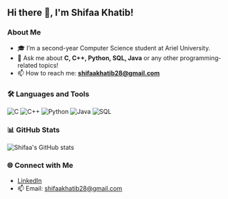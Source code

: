 ## Hi there 👋, I'm Shifaa Khatib!

### About Me
- 🎓 I’m a second-year Computer Science student at Ariel University.
- 💬 Ask me about **C, C++, Python, SQL, Java** or any other programming-related topics!
- 📫 How to reach me: **shifaakhatib28@gmail.com**

### 🛠️ Languages and Tools
![C](https://img.shields.io/badge/-C-A8B9CC?style=flat&logo=c&logoColor=white)
![C++](https://img.shields.io/badge/-C++-00599C?style=flat&logo=c%2B%2B&logoColor=white)
![Python](https://img.shields.io/badge/-Python-3776AB?style=flat&logo=python&logoColor=white)
![Java](https://img.shields.io/badge/-Java-007396?style=flat&logo=java&logoColor=white)
![SQL](https://img.shields.io/badge/-SQL-4479A1?style=flat&logo=postgresql&logoColor=white)

### 📊 GitHub Stats
![Shifaa's GitHub stats](https://github-readme-stats.vercel.app/api?shifaaKh28=shifaaKh28&show_icons=true&theme=radical)


### 🌐 Connect with Me
- [LinkedIn](https://www.linkedin.com/in/shifaakhatib)
- 📫 Email: [shifaakhatib28@gmail.com](mailto:shifaakhatib28@gmail.com)


